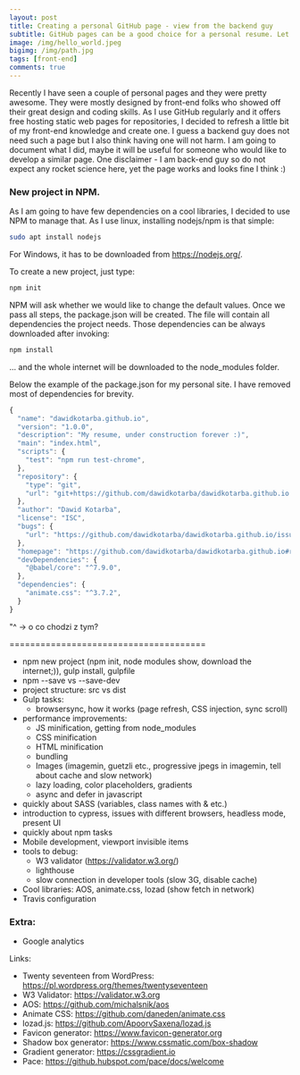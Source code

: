 ```yaml
---
layout: post
title: Creating a personal GitHub page - view from the backend guy
subtitle: GitHub pages can be a good choice for a personal resume. Let's create such.
image: /img/hello_world.jpeg
bigimg: /img/path.jpg
tags: [front-end]
comments: true
---
```


Recently I have seen a couple of personal pages and they were pretty awesome. They were mostly designed by front-end folks who showed off their great design and coding skills.
As I use GitHub regularly and it offers free hosting static web pages for repositories, I decided to refresh a little bit of my front-end knowledge and create one. I guess a backend guy does not need such a page but I also think having one will not harm. I am going to document what I did, maybe it will be useful for someone who would like to develop a similar page. One disclaimer -  I am back-end guy so do not expect any rocket science here, yet the page works and looks fine I think :)

### New project in NPM.
As I am going to have few dependencies on a cool libraries, I decided to use NPM to manage that. As I use linux, installing nodejs/npm is that simple:

```bash
sudo apt install nodejs
```

For Windows, it has to be downloaded from https://nodejs.org/.

To create a new project, just type:
```bash
npm init
```
NPM will ask whether we would like to change the default values. Once we pass all steps, the package.json will be created. The file will contain all dependencies the project needs. Those dependencies can be always downloaded after invoking:
```bash
npm install
```
... and the whole internet will be downloaded to the node_modules folder.

Below the example of the package.json for my personal site. I have removed most of dependencies for brevity.

```javascript
{
  "name": "dawidkotarba.github.io",
  "version": "1.0.0",
  "description": "My resume, under construction forever :)",
  "main": "index.html",
  "scripts": {
    "test": "npm run test-chrome",
  },
  "repository": {
    "type": "git",
    "url": "git+https://github.com/dawidkotarba/dawidkotarba.github.io.git"
  },
  "author": "Dawid Kotarba",
  "license": "ISC",
  "bugs": {
    "url": "https://github.com/dawidkotarba/dawidkotarba.github.io/issues"
  },
  "homepage": "https://github.com/dawidkotarba/dawidkotarba.github.io#readme",
  "devDependencies": {
    "@babel/core": "^7.9.0",
  },
  "dependencies": {
    "animate.css": "^3.7.2",
  }
}

```

"^ -> o co chodzi z tym?

======================================

- npm new project (npm init, node modules show, download the internet;)), gulp install, gulpfile
- npm --save vs --save-dev
- project structure: src vs dist
- Gulp tasks:
  - browsersync, how it works (page refresh, CSS injection, sync scroll)
- performance improvements:
  - JS minification, getting from node_modules
  - CSS minification
  - HTML minification
  - bundling
  - Images (imagemin, guetzli etc., progressive jpegs in imagemin, tell about cache and slow network)
  - lazy loading, color placeholders, gradients
  - async and defer in javascript
- quickly about SASS (variables, class names with & etc.)
- introduction to cypress, issues with different browsers, headless mode, present UI
- quickly about npm tasks
- Mobile development, viewport invisible items
- tools to debug:
  - W3 validator (https://validator.w3.org/)
  - lighthouse
  - slow connection in developer tools (slow 3G, disable cache)
- Cool libraries: AOS, animate.css, lozad (show fetch in network)
- Travis configuration

### Extra:
- Google analytics

Links:
- Twenty seventeen from WordPress: https://pl.wordpress.org/themes/twentyseventeen
- W3 Validator: https://validator.w3.org
- AOS: https://github.com/michalsnik/aos
- Animate CSS: https://github.com/daneden/animate.css
- lozad.js: https://github.com/ApoorvSaxena/lozad.js
- Favicon generator: https://www.favicon-generator.org
- Shadow box generator: https://www.cssmatic.com/box-shadow
- Gradient generator: https://cssgradient.io
- Pace: https://github.hubspot.com/pace/docs/welcome
